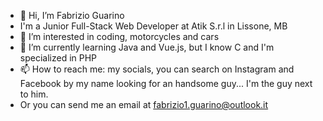 - 👋 Hi, I’m Fabrizio Guarino
- I'm a Junior Full-Stack Web Developer at Atik S.r.l in Lissone, MB
- 👀 I’m interested in coding, motorcycles and cars
- 🌱 I’m currently learning Java and Vue.js, but I know C and I'm specialized in PHP
- 📫 How to reach me: my socials, you can search on Instagram and Facebook by my name looking for an handsome guy... I'm the guy next to him.
- Or you can send me an email at fabrizio1.guarino@outlook.it
